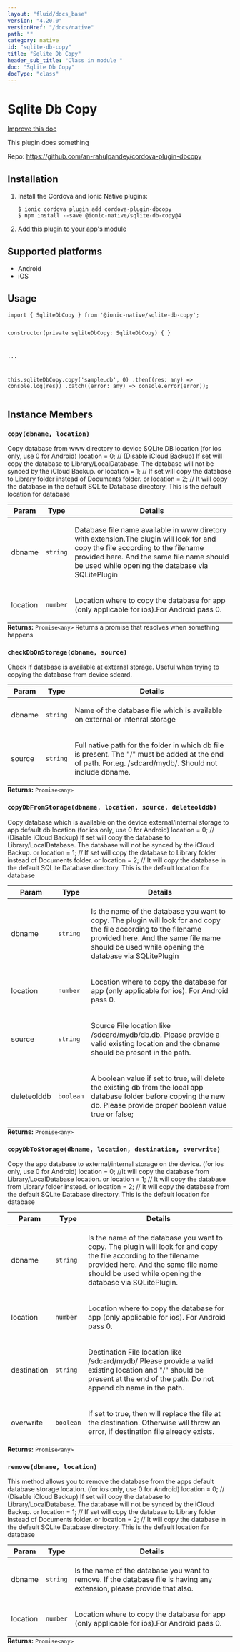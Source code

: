 ```yaml
---
layout: "fluid/docs_base"
version: "4.20.0"
versionHref: "/docs/native"
path: ""
category: native
id: "sqlite-db-copy"
title: "Sqlite Db Copy"
header_sub_title: "Class in module "
doc: "Sqlite Db Copy"
docType: "class"
---
```


<h1 class="api-title">Sqlite Db Copy</h1>

<a class="improve-v2-docs" href="http://github.com/ionic-team/ionic-native/edit/master/src/@ionic-native/plugins/sqlite-db-copy/index.ts#L1">
  Improve this doc
</a>







<p>This plugin does something</p>


<p>Repo:
  <a href="https://github.com/an-rahulpandey/cordova-plugin-dbcopy">
    https://github.com/an-rahulpandey/cordova-plugin-dbcopy
  </a>
</p>


<h2><a class="anchor" name="installation" href="#installation"></a>Installation</h2>
<ol class="installation">
  <li>Install the Cordova and Ionic Native plugins:<br>
    <pre><code class="nohighlight">$ ionic cordova plugin add cordova-plugin-dbcopy
$ npm install --save @ionic-native/sqlite-db-copy@4
</code></pre>
  </li>
  <li><a href="https://ionicframework.com/docs/native/#Add_Plugins_to_Your_App_Module">Add this plugin to your app's module</a></li>
</ol>



<h2><a class="anchor" name="platforms" href="#platforms"></a>Supported platforms</h2>
<ul>
  <li>Android</li><li>iOS</li>
</ul>






<h2><a class="anchor" name="usage" href="#usage"></a>Usage</h2>
<pre><code class="lang-typescript">import { SqliteDbCopy } from &#39;@ionic-native/sqlite-db-copy&#39;;


constructor(private sqliteDbCopy: SqliteDbCopy) { }

...


this.sqliteDbCopy.copy(&#39;sample.db&#39;, 0)
  .then((res: any) =&gt; console.log(res))
  .catch((error: any) =&gt; console.error(error));
</code></pre>








<h2><a class="anchor" name="instance-members" href="#instance-members"></a>Instance Members</h2>
<h3><a class="anchor" name="copy" href="#copy"></a><code>copy(dbname,&nbsp;location)</code></h3>




Copy database from www directory to device SQLite DB location
(for ios only, use 0 for Android)
location = 0; // (Disable iCloud Backup) If set will copy the database to Library/LocalDatabase. The database will not be synced by the iCloud Backup.
or
location = 1; // If set will copy the database to Library folder instead of Documents folder.
or
location = 2; // It will copy the database in the default SQLite Database directory. This is the default location for database
<table class="table param-table" style="margin:0;">
  <thead>
  <tr>
    <th>Param</th>
    <th>Type</th>
    <th>Details</th>
  </tr>
  </thead>
  <tbody>
  <tr>
    <td>
      dbname</td>
    <td>
      <code>string</code>
    </td>
    <td>
      <p>Database file name available in www diretory with extension.The plugin will look for and copy the file according to the filename provided here. And the same file name should be used while opening the database via SQLitePlugin</p>
</td>
  </tr>
  
  <tr>
    <td>
      location</td>
    <td>
      <code>number</code>
    </td>
    <td>
      <p>Location where to copy the database for app (only applicable for ios).For Android pass 0.</p>
</td>
  </tr>
  </tbody>
</table>

<div class="return-value" markdown="1">
  <i class="icon ion-arrow-return-left"></i>
  <b>Returns:</b> <code>Promise&lt;any&gt;</code> Returns a promise that resolves when something happens
</div><h3><a class="anchor" name="checkDbOnStorage" href="#checkDbOnStorage"></a><code>checkDbOnStorage(dbname,&nbsp;source)</code></h3>




Check if database is available at external storage. Useful when trying to copying the database from device sdcard.
<table class="table param-table" style="margin:0;">
  <thead>
  <tr>
    <th>Param</th>
    <th>Type</th>
    <th>Details</th>
  </tr>
  </thead>
  <tbody>
  <tr>
    <td>
      dbname</td>
    <td>
      <code>string</code>
    </td>
    <td>
      <p>Name of the database file which is available on external or intenral storage</p>
</td>
  </tr>
  
  <tr>
    <td>
      source</td>
    <td>
      <code>string</code>
    </td>
    <td>
      <p>Full native path for the folder in which db file is present. The &quot;/&quot; must be added at the end of path. For.eg. /sdcard/mydb/. Should not include dbname.</p>
</td>
  </tr>
  </tbody>
</table>

<div class="return-value" markdown="1">
  <i class="icon ion-arrow-return-left"></i>
  <b>Returns:</b> <code>Promise&lt;any&gt;</code> 
</div><h3><a class="anchor" name="copyDbFromStorage" href="#copyDbFromStorage"></a><code>copyDbFromStorage(dbname,&nbsp;location,&nbsp;source,&nbsp;deleteolddb)</code></h3>




Copy database which is available on the device external/internal storage to app default db location
(for ios only, use 0 for Android)
location = 0; // (Disable iCloud Backup) If set will copy the database to Library/LocalDatabase. The database will not be synced by the iCloud Backup.
or
location = 1; // If set will copy the database to Library folder instead of Documents folder.
or
location = 2; // It will copy the database in the default SQLite Database directory. This is the default location for database
<table class="table param-table" style="margin:0;">
  <thead>
  <tr>
    <th>Param</th>
    <th>Type</th>
    <th>Details</th>
  </tr>
  </thead>
  <tbody>
  <tr>
    <td>
      dbname</td>
    <td>
      <code>string</code>
    </td>
    <td>
      <p>Is the name of the database you want to copy. The plugin will look for and copy the file according to the filename provided here. And the same file name should be used while opening the database via SQLitePlugin</p>
</td>
  </tr>
  
  <tr>
    <td>
      location</td>
    <td>
      <code>number</code>
    </td>
    <td>
      <p>Location where to copy the database for app (only applicable for ios). For Android pass 0.</p>
</td>
  </tr>
  
  <tr>
    <td>
      source</td>
    <td>
      <code>string</code>
    </td>
    <td>
      <p>Source File location like /sdcard/mydb/db.db. Please provide a valid existing location and the dbname should be present in the path.</p>
</td>
  </tr>
  
  <tr>
    <td>
      deleteolddb</td>
    <td>
      <code>boolean</code>
    </td>
    <td>
      <p>A boolean value if set to true, will delete the existing db from the local app database folder before copying the new db. Please provide proper boolean value true or false;</p>
</td>
  </tr>
  </tbody>
</table>

<div class="return-value" markdown="1">
  <i class="icon ion-arrow-return-left"></i>
  <b>Returns:</b> <code>Promise&lt;any&gt;</code> 
</div><h3><a class="anchor" name="copyDbToStorage" href="#copyDbToStorage"></a><code>copyDbToStorage(dbname,&nbsp;location,&nbsp;destination,&nbsp;overwrite)</code></h3>




Copy the app database to external/internal storage on the device.
(for ios only, use 0 for Android)
location = 0; //It will copy the database from Library/LocalDatabase location.
or
location = 1; // It will copy the database from Library folder instead.
or
location = 2; // It will copy the database from the default SQLite Database directory. This is the default location for database
<table class="table param-table" style="margin:0;">
  <thead>
  <tr>
    <th>Param</th>
    <th>Type</th>
    <th>Details</th>
  </tr>
  </thead>
  <tbody>
  <tr>
    <td>
      dbname</td>
    <td>
      <code>string</code>
    </td>
    <td>
      <p>Is the name of the database you want to copy. The plugin will look for and copy the file according to the filename provided here. And the same file name should be used while opening the database via SQLitePlugin.</p>
</td>
  </tr>
  
  <tr>
    <td>
      location</td>
    <td>
      <code>number</code>
    </td>
    <td>
      <p>Location where to copy the database for app (only applicable for ios). For Android pass 0.</p>
</td>
  </tr>
  
  <tr>
    <td>
      destination</td>
    <td>
      <code>string</code>
    </td>
    <td>
      <p>Destination File location like /sdcard/mydb/ Please provide a valid existing location and &quot;/&quot; should be present at the end of the path. Do not append db name in the path.</p>
</td>
  </tr>
  
  <tr>
    <td>
      overwrite</td>
    <td>
      <code>boolean</code>
    </td>
    <td>
      <p>If set to true, then will replace the file at the destination. Otherwise will throw an error, if destination file already exists.</p>
</td>
  </tr>
  </tbody>
</table>

<div class="return-value" markdown="1">
  <i class="icon ion-arrow-return-left"></i>
  <b>Returns:</b> <code>Promise&lt;any&gt;</code> 
</div><h3><a class="anchor" name="remove" href="#remove"></a><code>remove(dbname,&nbsp;location)</code></h3>




This method allows you to remove the database from the apps default database storage location.
(for ios only, use 0 for Android)
location = 0; // (Disable iCloud Backup) If set will copy the database to Library/LocalDatabase. The database will not be synced by the iCloud Backup.
or
location = 1; // If set will copy the database to Library folder instead of Documents folder.
or
location = 2; // It will copy the database in the default SQLite Database directory. This is the default location for database
<table class="table param-table" style="margin:0;">
  <thead>
  <tr>
    <th>Param</th>
    <th>Type</th>
    <th>Details</th>
  </tr>
  </thead>
  <tbody>
  <tr>
    <td>
      dbname</td>
    <td>
      <code>string</code>
    </td>
    <td>
      <p>Is the name of the database you want to remove. If the database file is having any extension, please provide that also.</p>
</td>
  </tr>
  
  <tr>
    <td>
      location</td>
    <td>
      <code>number</code>
    </td>
    <td>
      <p>Location where to copy the database for app (only applicable for ios).For Android pass 0.</p>
</td>
  </tr>
  </tbody>
</table>

<div class="return-value" markdown="1">
  <i class="icon ion-arrow-return-left"></i>
  <b>Returns:</b> <code>Promise&lt;any&gt;</code> 
</div>






